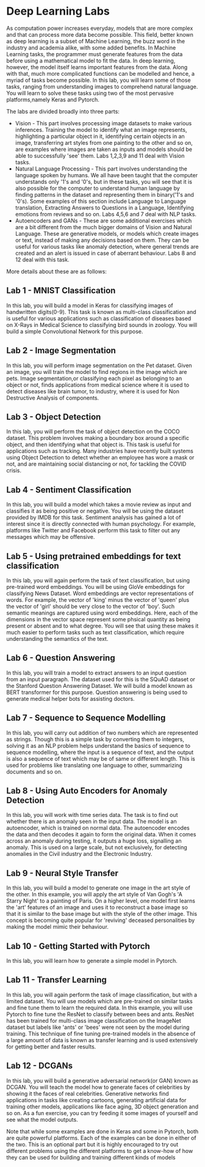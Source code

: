 # Deep Learning Labs

As computation power increases everyday, models that are more complex and that can process more data become possible. This field, better known as deep learning is
a subset of Machine Learning, the buzz word in the industry and academia alike, with some added benefits. In Machine Learning tasks, the programmer must
generate features from the data before using a mathematical model to fit the data. In deep learning, however, the model itself learns important features from the data.
Along with that, much more complicated functions can be modelled and hence, a myriad of tasks become possible. In this lab, you will learn some of those tasks, ranging from
understanding images to comprehend natural language. You will learn to solve these tasks using two of the most pervasive platforms,namely Keras and Pytorch.

The labs are divided broadly into three parts:
 - Vision - This part involves processing image datasets to make various inferences. Training the model to identify what an image represents, highlighting 
 a particular object in it, identifying  certain objects in an image, transferring art styles from one painting to the other and so on, are examples where images are taken as inputs and models should be able to successfully 'see' them. Labs 1,2,3,9 and 11 deal with Vision tasks. 
 - Natural Language Processing - This part involves understanding the language spoken by humans. We all have been taught that the computer understands only '1's and '0's, but in these tasks, you will see that it is also possible for the computer to understand human language by finding patterns in the dataset and representing them in binary('1's and '0's). Some examples of this section include Language to Language translation, Extracting Answers to Questions in a Language, Identifying emotions from reviews and so on. Labs 4,5,6 and 7 deal with NLP tasks.  
 - Autoencoders and GANs - These are some additional exercises which are a bit different from the much bigger domains of Vision and Natural Language. These are generative models, or models which create images or text, instead of making any decisions based on them. They can be useful for various tasks like anomaly detection, where general trends are created and an alert is issued in case of aberrant behaviour. Labs 8 and 12 deal with this task.
 
 More details about these are as follows:
 
 ## Lab 1 - MNIST Classification
 
 In this lab, you will build a model in Keras for classifying images of handwritten digits(0-9). This task is known as multi-class classification and
 is useful for various applications such as classification of diseases based on X-Rays in Medical Science to classifying bird sounds in zoology.
 You will build a simple Convolutional Network for this purpose.
 
 ## Lab 2 - Image Segmentation
 
 In this lab, you will perform image segmentation on the Pet dataset. Given an image, you will train the model to find regions in the image which are pets. Image segmentation,or classifying each pixel as belonging to an object or not, finds applications from medical science where it is used to detect diseases like brain tumor, to industry, where it is used for Non Destructive Analysis of components.
 
 ## Lab 3 - Object Detection
 
 In this lab, you will perform the task of object detection on the COCO dataset. This problem involves making a boundary box around a specific object, and then identifying what that object is. This task is useful for applications such as tracking. Many industries have recently built systems using Object Detection to detect whether an employee has wore a mask or not, and are maintaining social distancing or not, for tackling the COVID crisis.
 
 ## Lab 4 - Sentiment Classification
 
 In this lab, you will build a model which takes a movie review as input and classifies it as being positive or negative. You will be using the dataset provided by IMDB for this task. Sentiment analysis has gained a lot of interest since it is directly connected with human psychology. For example, platforms like Twitter and Facebook perform this task to filter out any messages which may be offensive.
 
 ## Lab 5 - Using pretrained embeddings for text classification
 
 In this lab, you will again perform the task of text classification, but using pre-trained word embeddings. You will be using GloVe embeddings for classifying News Dataset. Word embeddings are vector representations of words. For example, the vector of 'king' minus the vector of 'queen' plus the vector of 'girl' should be very close to the vector of 'boy'. Such semantic meanings are captured using word embeddings. Here, each of the dimensions in the vector space represent some phsical quantity as being present or absent and to what degree. You will see that using these makes it much easier to perform tasks such as text classification, which require understanding the semantics of the text.
 
 ## Lab 6 - Question Answering
 
 In this lab, you will train a model to extract answers to an input question from an input paragraph. The dataset used for this is the SQuAD dataset or the Stanford Question Answering Dataset. We will build a model known as BERT transformer for this purpose. Question answering is being used to generate medical helper bots for assisting doctors.
 
 ## Lab 7 - Sequence to Sequence Modelling

In this lab, you will carry out addition of two numbers which are represented as strings. Though this is a simple task by converting them to integers, solving it as an NLP problem helps understand the basics of sequence to sequence modelling, where the input is a sequence of text, and the output is also a sequence of text which may be of same or different length. This is used for problems like translating one language to other, summarizing documents and so on.

## Lab 8 - Using Auto Encoders for Anomaly Detection

In this lab, you will work with time series data. The task is to find out whether there is an anomaly seen in the input data. The model is an autoencoder, which is trained on normal data. The autoencoder encodes the data and then decodes it again to form the original data. When it comes across an anomaly during testing, it outputs a huge loss, signalling an anomaly. This is used on a large scale, but not exclusively, for detecting anomalies in the Civil industry and the Electronic Industry.

## Lab 9 - Neural Style Transfer

In this lab, you will build a model to generate one image in the art style of the other. In this example, you will apply the art style of Van Gogh's 'A Starry Night' to a painting of Paris. On a higher level, one model first learns the 'art' features of an image and uses it to reconstruct a base image so that it is similar to the base image but with the style of the other image. This concept is becoming quite popular for 'reviving' deceased personalities by making the model mimic their behaviour.

## Lab 10 - Getting Started with Pytorch

In this lab, you will learn how to generate a simple model in Pytorch.

## Lab 11 - Transfer Learning

In this lab, you will again perform the task of image classification, but with a limited dataset. You will use models which are pre-trained on similar tasks and fine tune them to learn the required data. In this example, you will use Pytorch to fine tune the ResNet to classify between bees and ants. ResNet has been trained for multi-class image classification on the ImageNet dataset but labels like 'ants' or 'bees' were not seen by the model during training. This technique of fine tuning pre-trained models in the absence of a large amount of data is known as transfer learning and is used extensively for getting better and faster results.

## Lab 12 - DCGANs

In this lab, you will build a generative adversarial network(or GAN) known as DCGAN. You will teach the model how to generate faces of celebrities by showing it the faces of real celebrities. Generative networks find applications in tasks like creating cartoons, generating artificial data for training other models, applications like face aging, 3D object generation and so on. As a fun exercise, you can try feeding it some images of yourself and see what the model outputs.

Note that while some examples are done in Keras and some in Pytorch, both are quite powerful platforms. Each of the examples can be done in either of the two. This is an optional part but it is highly encouraged to try out different problems using the different platforms to get a know-how of how they can be used for building and training different kinds of models
